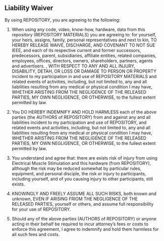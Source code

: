 ## Liability Waiver

By using REPOSITORY, you are agreeing to the following:

1. When using any code, video, know-how, hardware, data from this repository (REPOSITORY MATERIALS) you are agreeing to: for yourself, your heirs, assigns, family, personal representatives and next to kin, TO HEREBY RELEASE WAIVE, DISCHARGE, AND COVENANT TO NOT SUE IEEE, and each of its respective current and former successors, predecessors, parent, subsidiaries, affiliate entities, related companies, employees, offices, directors, owners, shareholders, partners, agents and advertisers. , WITH RESPECT TO ANY AND ALL INJURY, DISABILITY, DETAH, OR LOSS OR DAMAGE TO PERSON OR PROPERTY incident to my participation in and use of REPOSITORY MATERIALS and related events of activities, including, but not limited to, any and all liabilities resulting from any medical or physical condition I may have, WHETHER ARISTING FROM THE NEGLIGENCE OF THE RELEASED PARTIES, MY OWN NEGLIGENCE, OR OTHERWISE, to the fullest extent permitted by law. 

2. You DO HEREBY INDEMNIFY AND HOLD HARMLESS each of the above parties (the AUTHORS of REPOSITORY) from and against any and all liabilities incident to my participation and use of REPOSITORY, and related events and activities, including, but not limited to, any and all liabilities resulting from any medical or physical condition I may have, WHETHER ARISTING FROM THE NEGLIGENCE OF THE RELEASED PARTIES, MY OWN NEGLIGENCE, OR OTHERWISE, to the fullest extent 
permitted by law.

3. You understand and agree that: there are exists risk of injury from using Electrical Muscle Stimulation and this hardware (from REPOSITORY), although the risk may be reduced somewhat by particular rules, equipment, and personal disciple, the risk or injury to participants, including yourself, and of you causing injury to other participants, still exists. 

4. KNOWINGLY AND FREELY ASSUME ALL SUCH RISKS, both known and unknown, EVEN IF ARISING FRIOM THE NEGLIGENCE OF THE RELEASED PARTIES, yourself or others, and assume full responsibility for your use of REPOSITORY. 

5. Should any of the above parties (AUTHORS of REPOSITORY) or anyone acting in their behalf be required to incur attorney’s fees or costs to enforce this agreement, I agree to indemnify and hold them harmless for all such fees and costs.




